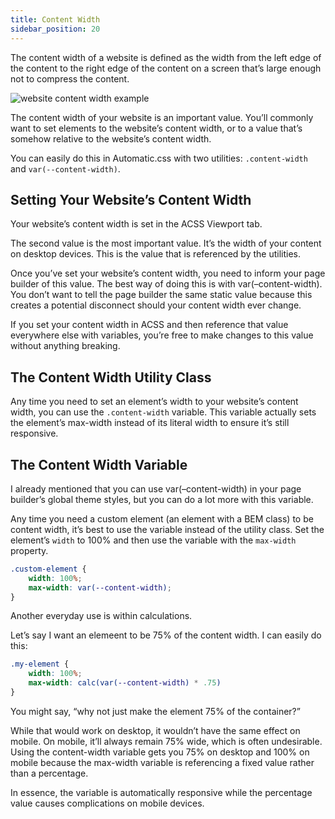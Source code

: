 ```yaml
---
title: Content Width
sidebar_position: 20
---
```


The content width of a website is defined as the width from the left edge of the content to the right edge of the content on a screen that’s large enough not to compress the content.

![website content width example](https://automaticcss.com/wp-content/uploads/CleanShot-2023-08-14-at-21.52.18@2x-1024x552.jpg)

The content width of your website is an important value. You’ll commonly want to set elements to the website’s content width, or to a value that’s somehow relative to the website’s content width.

You can easily do this in Automatic.css with two utilities: `.content-width` and `var(--content-width)`.

## Setting Your Website’s Content Width

Your website’s content width is set in the ACSS Viewport tab.

The second value is the most important value. It’s the width of your content on desktop devices. This is the value that is referenced by the utilities.

Once you’ve set your website’s content width, you need to inform your page builder of this value. The best way of doing this is with var(–content-width). You don’t want to tell the page builder the same static value because this creates a potential disconnect should your content width ever change.

If you set your content width in ACSS and then reference that value everywhere else with variables, you’re free to make changes to this value without anything breaking.

## The Content Width Utility Class

Any time you need to set an element’s width to your website’s content width, you can use the `.content-width` variable. This variable actually sets the element’s max-width instead of its literal width to ensure it’s still responsive.

## The Content Width Variable

I already mentioned that you can use var(–content-width) in your page builder’s global theme styles, but you can do a lot more with this variable.

Any time you need a custom element (an element with a BEM class) to be content width, it’s best to use the variable instead of the utility class. Set the element’s `width` to 100% and then use the variable with the `max-width` property.

```CSS
.custom-element {
    width: 100%;
    max-width: var(--content-width);
}
```

Another everyday use is within calculations.

Let’s say I want an elemeent to be 75% of the content width. I can easily do this:

```CSS
.my-element {
    width: 100%;
    max-width: calc(var(--content-width) * .75)
}
```

You might say, “why not just make the element 75% of the container?”

While that would work on desktop, it wouldn’t have the same effect on mobile. On mobile, it’ll always remain 75% wide, which is often undesirable. Using the content-width variable gets you 75% on desktop and 100% on mobile because the max-width variable is referencing a fixed value rather than a percentage.

In essence, the variable is automatically responsive while the percentage value causes complications on mobile devices.
